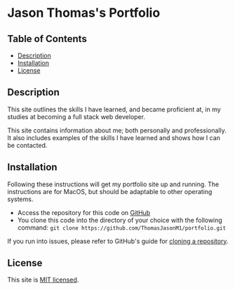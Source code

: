 # Jason Thomas's Portfolio

## Table of Contents

* [Description](#Description)
* [Installation](#installation)
* [License](#license)

## Description

This site outlines the skills I have learned, and became proficient at, in my studies at becoming a full stack web developer. 

This site contains information about me; both personally and professionally. It also includes examples of the skills I have learned and shows how I can be contacted. 

## Installation

Following these instructions will get my portfolio site up and running. The instructions are for MacOS, but should be adaptable to other operating systems.

* Access the repository for this code on [GitHub](https://github.com/ThomasJasonM1/portfolio)
* You clone this code into the directory of your choice with the following command: `git clone https://github.com/ThomasJasonM1/portfolio.git`

If you run into issues, please refer to GitHub's guide for [cloning a repository](https://confluence.atlassian.com/bitbucket/clone-a-repository-223217891.html).


## License 

This site is [MIT licensed](license.txt).
 